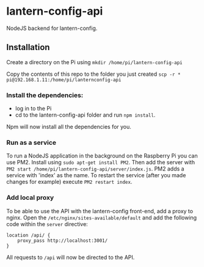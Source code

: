 # lantern-config-api
NodeJS backend for lantern-config.
## Installation
Create a directory on the Pi using `mkdir /home/pi/lantern-config-api`

Copy the contents of this repo to the folder you just created `scp -r * pi@192.168.1.11:/home/pi/lanternconfig-api`

### Install the dependencies:
- log in to the Pi
- cd to the lantern-config-api folder and run `npm install`. 

Npm will now install all the dependencies for you.

### Run as a service

To run a NodeJS application in the background on the Raspberry Pi you can use PM2. Install using `sudo apt-get install PM2`. 
Then add the server with `PM2 start /home/pi/lantern-config-api/server/index.js`.
PM2 adds a service with 'index' as the name. To restart the service (after you made changes for example) execute `PM2 restart index`.

### Add local proxy
To be able to use the API with the lantern-config front-end, add a proxy to nginx. Open the `/etc/nginx/sites-available/default` and add the following code within the `server` directive:

```
location /api/ {
    proxy_pass http://localhost:3001/
}
```

All requests to `/api` will now be directed to the API.
